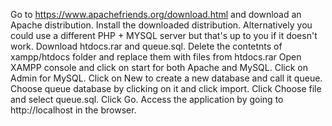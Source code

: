 Go to https://www.apachefriends.org/download.html and download an Apache distribution.
Install the downloaded distribution.
Alternatively you could use a different PHP + MYSQL server but that's up to you if it doesn't work.
Download htdocs.rar and queue.sql.
Delete the contetnts of xampp/htdocs folder and replace them with files from htdocs.rar
Open XAMPP console and click on start for both Apache and MySQL.
Click on Admin for MySQL.
Click on New to create a new database and call it queue.
Choose queue database by clicking on it and click import.
Click Choose file and select queue.sql.
Click Go.
Access the application by going to http://localhost in the browser.
